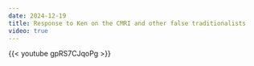 ```yaml
---
date: 2024-12-19
title: Response to Ken on the CMRI and other false traditionalists
video: true
---
```



{{< youtube gpRS7CJqoPg >}}
